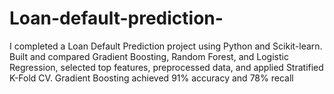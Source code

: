 # Loan-default-prediction-
I completed a Loan Default Prediction project using Python and Scikit-learn. Built and compared Gradient Boosting, Random Forest, and Logistic Regression, selected top features, preprocessed data, and applied Stratified K-Fold CV. Gradient Boosting achieved 91% accuracy and 78% recall
